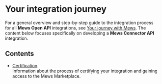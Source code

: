 # Your integration journey

For a general overview and step-by-step guide to the integration process for all **Mews Open API** integrations, see [Your journey with Mews](https://mews-systems.gitbook.io/open-api/your-journey). The content below focuses specifically on developing a **Mews Connector API** integration.

## Contents

* [Certification](certification.md)<br>Information about the process of certifying your integration and gaining access to the Mews Marketplace.
